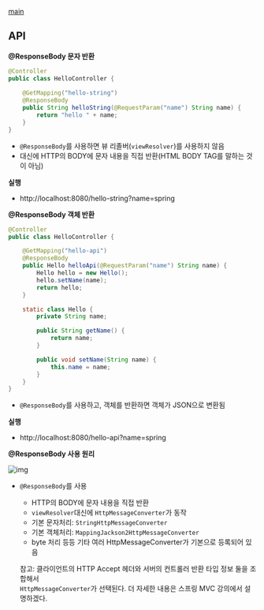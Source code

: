 [main](../..)

## API

**@ResponseBody 문자 반환**
```java
@Controller
public class HelloController {
    
    @GetMapping("hello-string")
    @ResponseBody
    public String helloString(@RequestParam("name") String name) {
        return "hello " + name;
    }
}
```
- `@ResponseBody`를 사용하면 뷰 리졸버(`viewResolver`)를 사용하지 않음
- 대신에 HTTP의 BODY에 문자 내용을 직접 반환(HTML BODY TAG를 말하는 것이 아님)

**실행**
- http://localhost:8080/hello-string?name=spring

**@ResponseBody 객체 반환**
```java
@Controller
public class HelloController {

    @GetMapping("hello-api")
    @ResponseBody
    public Hello helloApi(@RequestParam("name") String name) {
        Hello hello = new Hello();
        hello.setName(name);
        return hello;
    }

    static class Hello {
        private String name;

        public String getName() {
            return name;
        }

        public void setName(String name) {
            this.name = name;
        }
    }
}
```
- `@ResponseBody`를 사용하고, 객체를 반환하면 객체가 JSON으로 변환됨

**실행**
- http://localhost:8080/hello-api?name=spring

**@ResponseBody 사용 원리**

![img]()
- `@ResponseBody`를 사용
    - HTTP의 BODY에 문자 내용을 직접 반환
    - `viewResolver`대신에 `HttpMessageConverter`가 동작
    - 기본 문자처리: `StringHttpMessageConverter`
    - 기본 객체처리: `MappingJackson2HttpMessageConverter`
    - byte 처리 등등 기타 여러 HttpMessageConverter가 기본으로 등록되어 있음

    참고: 클라이언트의 HTTP Accept 헤더와 서버의 컨트롤러 반환 타입 정보 둘을 조합해서<br>
    `HttpMessageConverter`가 선택된다. 더 자세한 내용은 스프링 MVC 강의에서 설명하겠다.

